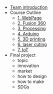 * [Team introduction](FilesList/intro.md)
* Course Outline
  * [1. WebPage](FilesList/webpage.md)
  * [2. Fusion 360](FilesList/fusion.md)
  * [3. Processing](FilesList/process.md)
  * [4. Arduino](FilesList/arduino.md)
  * [5. 3D printing](FilesList/3Dprint.md)
  * [6. laser cuting](FilesList/laser.md)
  * [7. IoT](FilesList/iot.md)
* Final project
  * topic
  * innovation
  * market
  * how to design 
  * how to make
  * SDGs